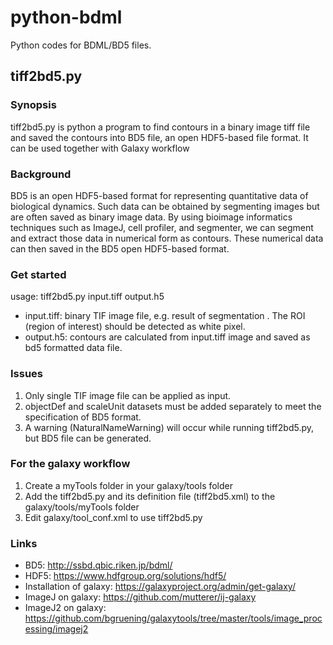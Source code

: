 # python-bdml
Python codes for BDML/BD5 files.

## tiff2bd5.py
### Synopsis
tiff2bd5.py is python a program to find contours in a binary image tiff file and saved the contours into BD5 file, an open HDF5-based file format. It can be used together with Galaxy workflow

### Background
BD5 is an open HDF5-based format for representing quantitative data of biological dynamics. Such data can be obtained by segmenting images but are often saved as binary image data. By using bioimage informatics techniques such as ImageJ, cell profiler, and segmenter, we can segment and extract those data in numerical form as contours. These numerical data can then saved in the BD5 open HDF5-based format.

### Get started
usage: tiff2bd5.py input.tiff output.h5
- input.tiff: binary TIF image file, e.g. result of segmentation . The ROI (region of interest) should be detected as white pixel.
- output.h5: contours are calculated from input.tiff image and saved as bd5 formatted data file. 

### Issues
1. Only single TIF image file can be applied as input.
2. objectDef and scaleUnit datasets must be added separately to meet the specification of BD5 format.
3. A warning (NaturalNameWarning) will occur while running tiff2bd5.py, but BD5 file can be generated.

### For the galaxy workflow
1. Create a myTools folder in your galaxy/tools folder
2. Add the tiff2bd5.py and its definition file (tiff2bd5.xml) to the galaxy/tools/myTools folder
3. Edit galaxy/tool_conf.xml to use tiff2bd5.py

### Links
-	BD5: http://ssbd.qbic.riken.jp/bdml/
-	HDF5: https://www.hdfgroup.org/solutions/hdf5/
-	Installation of galaxy: https://galaxyproject.org/admin/get-galaxy/
-	ImageJ on galaxy: https://github.com/mutterer/ij-galaxy
-	ImageJ2 on galaxy: https://github.com/bgruening/galaxytools/tree/master/tools/image_processing/imagej2
